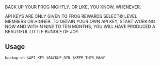 BACK UP YOUR FROG NIGHTLY. OR LIKE, YOU KNOW, WHENEVER.

API KEYS ARE ONLY GIVEN TO FROG REWARDS SELECT© LEVEL MEMBERS OR HIGHER.
TO OBTAIN YOUR OWN API KEY, START WORKING NOW AND WITHIN NINE TO TEN MONTHS,
YOU WILL HAVE PRODUCED A BEAUTIFUL LITTLE BUNDLE OF JOY.

## Usage

`backup.sh $API_KEY $BACKUP_DIR $KEEP_THIS_MANY`
